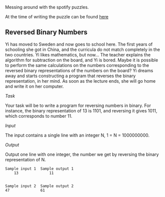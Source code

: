 Messing around with the spotify puzzles.

At the time of writing the puzzle can be found [here](https://www.spotify.com/se/jobs/tech/reversed-binary/)

Reversed Binary Numbers
-----------------------

Yi has moved to Sweden and now goes to school here. The first years of schooling she got in China, and the curricula do not match completely in the two countries. Yi likes mathematics, but now... 
The teacher explains the algorithm for subtraction on the board, and Yi is bored. Maybe it is possible to perform the same calculations on the numbers corresponding to the reversed binary representations 
of the numbers on the board? Yi dreams away and starts constructing a program that reverses the binary representation, in her mind. As soon as the lecture ends, she will go home and write it on her computer.

*Task*

Your task will be to write a program for reversing numbers in binary. For instance, the binary representation of 13 is 1101, and reversing it gives 1011, which corresponds to number 11.

*Input*

The input contains a single line with an integer N, 1 = N = 1000000000.

*Output*

Output one line with one integer, the number we get by reversing the binary representation of N.

	Sample input 1  Sample output 1
        13              11


	Sample input 2  Sample output 2
	47              61
